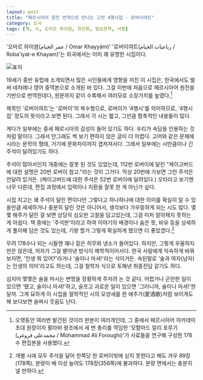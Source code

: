 ```yaml
---
layout: post
title: "페르시아어 원전 번역으로 만나는 고전 4행시집 - 로버이여트"
category: 도서
tags: [책, 시, 오마르 하이염, 최인화, 필요한책, 서평]
---
```


'오마르 하이염(عمر الخيام / Omar Khayyám)'
'로버이여트(رباعيات الخيام / Roba'iyat-e Khayam)'는
외국에서는 이미 꽤 유명한 시집이다.

![표지](https://lh3.googleusercontent.com/KuU0eXCYMgY3XJHLh47gty6D_nRJDKb6pbFT4uf4blC5Pgzdbp2htA8KUumhxr0TOR4UMILS_nyYjg=s480)

19세기 중반 유럽에 소개되면서 많은 시인들에게 영향을 끼친 이 시집은,
한국에서도 벌써 네차례나 영어 중역본으로 소개된 바 있다.
그걸 이번에 처음으로 페르시아어 원전을 기반으로 번역한데다,
원문까지 같이 수록해서 여러모로 소장가치를 높였다.[^1]

[^1]: 오랫동안 여러번 발간된 것이라 판본이 여러개인데, 그 중에서 페르시아어 아카데미 초대 원장이자 팔라비 왕조에서 세 번 총리를 역임한 '모함마드 알리 포루기(محمدعلی فروغی / Mohammad Ali Foroughi)'가 사료들을 연구해 구성한 178수 편집본을 사용했다.

제목인 '로버이여트'는 '로버이'의 복수형으로,
로버이가 '4행시'를 의미하므로,
'4행시집' 정도의 뜻이라고 보면 된다.
그래서 각 시는 짧고, 그만큼 함축적인 내용들이 많다.

게다가 일부에는 중세 페르시아의 감성이 들어 있기도 하다.
우리가 속담을 인용하는 것처럼 말이다.
그래서 안그래도 썩 보기 편하지 않은 글이 더 어렵다.
고어와 같은 문체에 시라는 문학의 형태, 거기에 문화차이까지 겹쳐져서다.
그래서 일부에는 시만큼이나 긴 주석이 달려있기도 하다.

주석이 많아서인지 개중에는 잘못 된 것도 있었는데,
112번 로버이에 달린 "케이고버드에 대한 설명은 20번 로버이 참고."라는 것이 그거다.
막상 20번에 가보면 그런 주석은 안달려 있거든.
(케이고버드에 대한 주석은 52번 로버이에 달려있다.)
오타라고 보기엔 너무 다른데, 편집 과정에서 입력이나 치환을 잘못 한 게 아닌가 싶다.

시집 치고는 꽤 주석이 달린 편이다만
그렇다고 하나하나에 대한 의미를 확실히 알 수 있을만큼 세세하거나 충분히 달린 것은 아니어서,
생각보다 갸우뚱하게 되는 시도 많다.
몇몇 해주가 달린 걸 보면 상당히 심오한 고찰을 담고있는데, 그걸 미처 알아채지 못하는 게 아쉽다.
책 중에는 '주석판'이라고 하여 이야기의 배경이나 숨은 뜻, 비유 등을 상세하게 풀이해 담은 것도 있는데,
기왕 할거 그렇게 확실하게 했으면 더 좋았겠다.[^2]

[^2]: 개별 시에 모두 주석을 달아 한쪽당 한 로버이밖에 싣지 못한다고 해도 겨우 89장(178쪽), 분량이 배 이상 늘어도 178장(356쪽)에 불과하다. 분량 면에서는 충분히 낼 만하다.

무려 178수나 되는 시들엔 꽤나 짙은 허무와 냉소가 들어있다.
하지만, 그렇게 우울하지만은 않은데,
저자가 그걸 뱉어낸 방식이 해학적이어서다.
한국 사람에게 익숙하게 바꿔보자면,
'인생 뭐 있어?'라거나 '술이나 마셔!'라는 식이거든.
속된말로 '술과 여자(남자)는 인생의 의미'라고도 하는데,
그걸 철학자 식으로 토해낸 취중진담 같기도 하다.

심지어 몇몇은 술을 마시는 변명을 장황하게 주저려 논 것 같다.
어렵거나 곤란한 일이 있으면 '됐고, 술이나 마셔!'하고,
슬프고 괴로운 일이 있으면 '그러니까, 술이나 마셔!'한달까.
그게 묘하게 이 시집을 철학적인 시의 모양새를 한 애주가(愛酒歌)처럼 보이게도 해
보다보면 슬며시 웃음도 난다.
